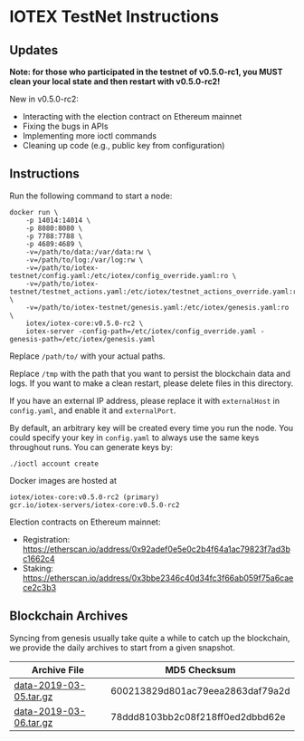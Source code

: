 # IOTEX TestNet Instructions

## Updates

**Note: for those who participated in the testnet of v0.5.0-rc1, you MUST clean your local state and then restart with
v0.5.0-rc2!**

New in v0.5.0-rc2:

- Interacting with the election contract on Ethereum mainnet
- Fixing the bugs in APIs
- Implementing more ioctl commands
- Cleaning up code (e.g., public key from configuration)

## Instructions

Run the following command to start a node:

```
docker run \
    -p 14014:14014 \
    -p 8080:8080 \
    -p 7788:7788 \
    -p 4689:4689 \
    -v=/path/to/data:/var/data:rw \
    -v=/path/to/log:/var/log:rw \
    -v=/path/to/iotex-testnet/config.yaml:/etc/iotex/config_override.yaml:ro \
    -v=/path/to/iotex-testnet/testnet_actions.yaml:/etc/iotex/testnet_actions_override.yaml:ro \
    -v=/path/to/iotex-testnet/genesis.yaml:/etc/iotex/genesis.yaml:ro \
    iotex/iotex-core:v0.5.0-rc2 \
    iotex-server -config-path=/etc/iotex/config_override.yaml -genesis-path=/etc/iotex/genesis.yaml
```

Replace `/path/to/` with your actual paths.

Replace `/tmp` with the path that you want to persist the blockchain data and logs. If you want to make a clean restart,
please delete files in this directory.

If you have an external IP address, please replace it with `externalHost` in `config.yaml`, and enable it and `externalPort`.

By default, an arbitrary key will be created every time you run the node. You could specify your key in `config.yaml` to
always use the same keys throughout runs. You can generate keys by:

```
./ioctl account create
```

Docker images are hosted at
```
iotex/iotex-core:v0.5.0-rc2 (primary)
gcr.io/iotex-servers/iotex-core:v0.5.0-rc2
```

Election contracts on Ethereum mainnet:

- Registration: https://etherscan.io/address/0x92adef0e5e0c2b4f64a1ac79823f7ad3bc1662c4
- Staking: https://etherscan.io/address/0x3bbe2346c40d34fc3f66ab059f75a6caece2c3b3


## Blockchain Archives

Syncing from genesis usually take quite a while to catch up the blockchain, we provide the daily archives to start from
a given snapshot.


| Archive File | MD5 Checksum |
| ------------ | ------------ |
| [data-2019-03-05.tar.gz](https://storage.googleapis.com/blockchain-archive/data-2019-03-05.tar.gz) | 600213829d801ac79eea2863daf79a2d |
| [data-2019-03-06.tar.gz](https://storage.googleapis.com/blockchain-archive/data-2019-03-06.tar.gz) | 78ddd8103bb2c08f218ff0ed2dbbd62e |